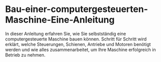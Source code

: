 # Bau-einer-computergesteuerten-Maschine-Eine-Anleitung
In dieser Anleitung erfahren Sie, wie Sie selbstständig eine computergesteuerte Maschine bauen können. Schritt für Schritt wird erklärt, welche Steuerungen, Schienen, Antriebe und Motoren benötigt werden und wie alles zusammenarbeitet, um Ihre Maschine erfolgreich in Betrieb zu nehmen.
